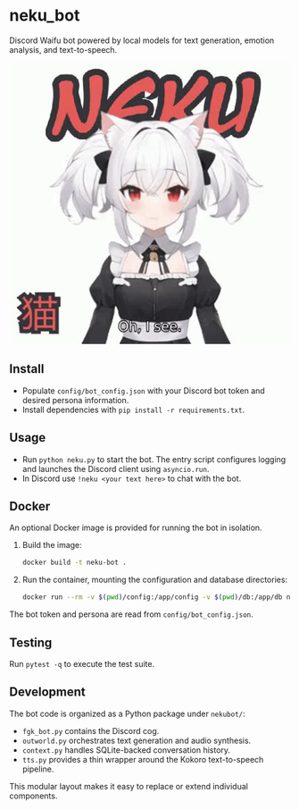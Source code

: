 # neku_bot
Discord Waifu bot powered by local models for text generation, emotion analysis, and text-to-speech.

![NEKU](https://raw.githubusercontent.com/atorsvn/neku_bot/main/neku.gif)

## Install
* Populate `config/bot_config.json` with your Discord bot token and desired persona information.
* Install dependencies with `pip install -r requirements.txt`.
## Usage
* Run `python neku.py` to start the bot. The entry script configures logging and
  launches the Discord client using `asyncio.run`.
* In Discord use `!neku <your text here>` to chat with the bot.

## Docker

An optional Docker image is provided for running the bot in isolation.

1. Build the image:
   ```bash
   docker build -t neku-bot .
   ```
2. Run the container, mounting the configuration and database directories:
   ```bash
   docker run --rm -v $(pwd)/config:/app/config -v $(pwd)/db:/app/db neku-bot
   ```

The bot token and persona are read from `config/bot_config.json`.

## Testing

Run `pytest -q` to execute the test suite.

## Development

The bot code is organized as a Python package under `nekubot/`:

* `fgk_bot.py` contains the Discord cog.
* `outworld.py` orchestrates text generation and audio synthesis.
* `context.py` handles SQLite-backed conversation history.
* `tts.py` provides a thin wrapper around the Kokoro text-to-speech pipeline.

This modular layout makes it easy to replace or extend individual components.

